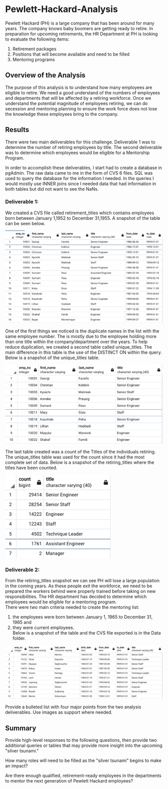# Pewlett-Hackard-Analysis

Pewlett Hackard (PH) is a large company that has been around for many years.  The company knows baby boomers are getting ready to retire.  In preparation for upcoming retirements, the HR Department at PH is looking to evaluate the following items:
1. Retirement packages
2. Positions that will become available and need to be filled
3. Mentoring programs

## Overview of the Analysis
The purpose of this analysis is to understand how many employees are eligible to retire.  We need a good understand of the numbers of employees and departments that will be affected by a retiring workforce.  Once we understand the potential magnitude of employees retiring, we can do secession and mentoring planning to ensure the work force does not lose the knowledge these employees bring to the company.

## Results

There were two main deliverables for this challenge.  Deliverable 1 was to determine the number of retiring employees by title.  The second deliverable was to determine which employees would be eligible for a Mentorship Program.

In order to accomplish these deliverables, I start had to create a database in pgAdmin.  The raw data came to me in the form of CVS 6 files.  SQL was used to query the database for the information I needed.  In the queries I would mostly use INNER joins since I needed data that had information in both tables but did not want to see the NaNs.

### Deliverable 1:
We created a CVS file called retirement_titles which contains employees born between January 1,1952 to December 31,1955.
A snapshot of the table can be seen below.  

![](Data/retirement_titles.png)

One of the first things we noticed is the duplicate names in the list with the same employee number.  The is mostly due to the employee holding more than one title within the company/department over the years.  To help reduce duplication, we created a second table called unique_titles.  The main difference in this table is the use of the DISTINCT ON within the query.  Below is a snapshot of the unique_titles table.

![](Data/unique_titles.png)

The last table created was a count of the Titles of the individuals retiring. The unique_titles table was used for the count since it had the most complete set of data.  Below is a snapshot of the retiring_titles where the titles have been counted. 

![](Data/retiring_titles.png)

### Deliverable 2:
From the retiring_titles snapshot we can see PH will lose a large population in the coming years.  As these people exit the workforce, we need to be prepared the workers behind were properly trained before taking on new responsibilities.  The HR department has decided to determine which employees would be eligible for a mentoring program.  
There were two main criteria needed to create the mentoring list:
1. the employees were born between January 1, 1965 to December 31, 1965 and 
2. they were current employees.   
Below is a snapshot of the table and the CVS file exported is in the Data folder.

![](Data/mentorship_eligibilty.png)

Provide a bulleted list with four major points from the two analysis deliverables. Use images as support where needed.

## Summary

Provide high-level responses to the following questions, then provide two additional queries or tables that may provide more insight into the upcoming "silver tsunami."

How many roles will need to be filled as the "silver tsunami" begins to make an impact?

Are there enough qualified, retirement-ready employees in the departments to mentor the next generation of Pewlett Hackard employees?


